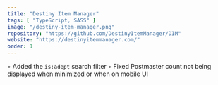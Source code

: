 ```yaml
---
title: "Destiny Item Manager"
tags: [ "TypeScript, SASS" ]
image: "/destiny-item-manager.png"
repository: "https://github.com/DestinyItemManager/DIM"
website: "https://destinyitemmanager.com/"
order: 1
---
```


◦ Added the `is:adept` search filter
◦ Fixed Postmaster count not being displayed when minimized or when on mobile UI
